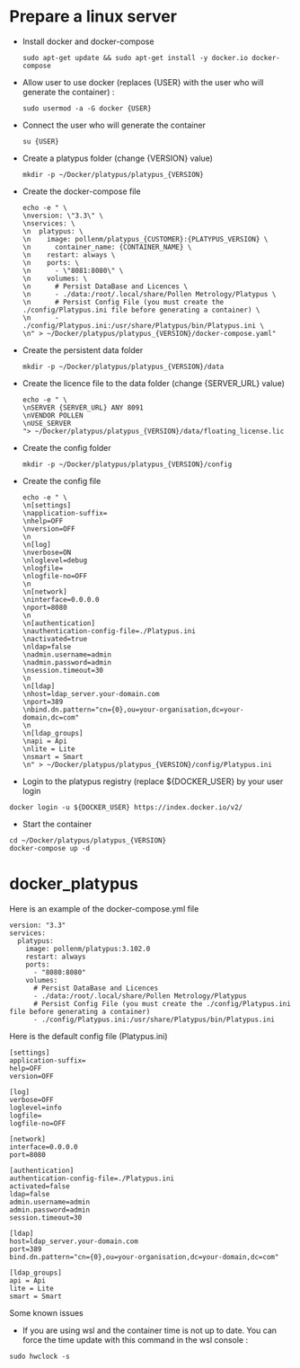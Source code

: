 # Prepare a linux server
  - Install docker and docker-compose
    ```
    sudo apt-get update && sudo apt-get install -y docker.io docker-compose
    ```
  - Allow user to use docker (replaces {USER} with the user who will generate the container) : 
    ```
    sudo usermod -a -G docker {USER}
    ```
  - Connect the user who will generate the container 
    ```
    su {USER}
    ```
  - Create a platypus folder (change {VERSION} value)
    ```
    mkdir -p ~/Docker/platypus/platypus_{VERSION}
    ```
  - Create the docker-compose file
    ```
    echo -e " \
    \nversion: \"3.3\" \
    \nservices: \
    \n  platypus: \
    \n    image: pollenm/platypus_{CUSTOMER}:{PLATYPUS_VERSION} \
    \n      container_name: {CONTAINER_NAME} \
    \n    restart: always \ 
    \n    ports: \
    \n      - \"8081:8080\" \
    \n    volumes: \
    \n      # Persist DataBase and Licences \
    \n      - ./data:/root/.local/share/Pollen Metrology/Platypus \
    \n      # Persist Config File (you must create the ./config/Platypus.ini file before generating a container) \
    \n      - ./config/Platypus.ini:/usr/share/Platypus/bin/Platypus.ini \
    \n" > ~/Docker/platypus/platypus_{VERSION}/docker-compose.yaml"
    ```
  - Create the persistent data folder
    ```
    mkdir -p ~/Docker/platypus/platypus_{VERSION}/data
    ```
  - Create the licence file to the data folder (change {SERVER_URL} value)
    ```
    echo -e " \
    \nSERVER {SERVER_URL} ANY 8091
    \nVENDOR POLLEN
    \nUSE_SERVER
    "> ~/Docker/platypus/platypus_{VERSION}/data/floating_license.lic
    ```
  - Create the config folder 
    ```
    mkdir -p ~/Docker/platypus/platypus_{VERSION}/config
    ```
  - Create the config file 
    ```
    echo -e " \
    \n[settings]
    \napplication-suffix=
    \nhelp=OFF
    \nversion=OFF
    \n
    \n[log]
    \nverbose=ON
    \nloglevel=debug
    \nlogfile=
    \nlogfile-no=OFF
    \n 
    \n[network]
    \ninterface=0.0.0.0
    \nport=8080
    \n
    \n[authentication]
    \nauthentication-config-file=./Platypus.ini
    \nactivated=true
    \nldap=false
    \nadmin.username=admin
    \nadmin.password=admin
    \nsession.timeout=30
    \n
    \n[ldap]
    \nhost=ldap_server.your-domain.com
    \nport=389
    \nbind.dn.pattern="cn={0},ou=your-organisation,dc=your-domain,dc=com"
    \n
    \n[ldap_groups]
    \napi = Api
    \nlite = Lite
    \nsmart = Smart
    \n" > ~/Docker/platypus/platypus_{VERSION}/config/Platypus.ini
    ```  
  - Login to the platypus registry (replace ${DOCKER_USER} by your user login
  ```
  docker login -u ${DOCKER_USER} https://index.docker.io/v2/
  ```
  - Start the container
  ```
  cd ~/Docker/platypus/platypus_{VERSION}
  docker-compose up -d
  ```

# docker_platypus

Here is an example of the docker-compose.yml file
```
version: "3.3"
services:
  platypus:
    image: pollenm/platypus:3.102.0
    restart: always
    ports:
      - "8080:8080"
    volumes:
      # Persist DataBase and Licences
      - ./data:/root/.local/share/Pollen Metrology/Platypus
      # Persist Config File (you must create the ./config/Platypus.ini file before generating a container)
      - ./config/Platypus.ini:/usr/share/Platypus/bin/Platypus.ini
```

Here is the default config file (Platypus.ini)
```
[settings]
application-suffix=
help=OFF
version=OFF

[log]
verbose=OFF
loglevel=info
logfile=
logfile-no=OFF

[network]
interface=0.0.0.0
port=8080

[authentication]
authentication-config-file=./Platypus.ini
activated=false
ldap=false
admin.username=admin
admin.password=admin
session.timeout=30

[ldap]
host=ldap_server.your-domain.com
port=389
bind.dn.pattern="cn={0},ou=your-organisation,dc=your-domain,dc=com"

[ldap_groups]
api = Api
lite = Lite
smart = Smart

```

Some known issues
- If you are using wsl and the container time is not up to date. You can force the time update with this command in the wsl console :
```
sudo hwclock -s
```
